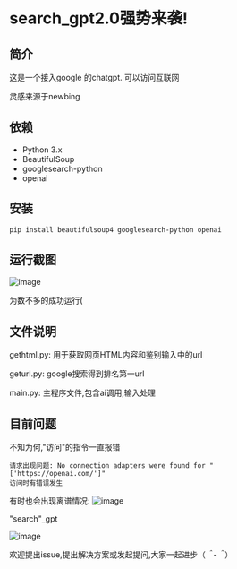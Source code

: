 # search_gpt2.0强势来袭!

## 简介
这是一个接入google 的chatgpt. 可以访问互联网

灵感来源于newbing

## 依赖

- Python 3.x
- BeautifulSoup
- googlesearch-python
- openai

## 安装

```bash
pip install beautifulsoup4 googlesearch-python openai
```
## 运行截图

![image](https://github.com/daishuge/search_gpt/assets/122254868/a74c00dd-ae33-4fcf-813f-f4f722c22cfb)

为数不多的成功运行(

## 文件说明
gethtml.py: 用于获取网页HTML内容和鉴别输入中的url

geturl.py: google搜索得到排名第一url

main.py: 主程序文件,包含ai调用,输入处理

## 目前问题

不知为何,"访问"的指令一直报错

```
请求出现问题: No connection adapters were found for "['https://openai.com/']"
访问时有错误发生
```

有时也会出现离谱情况:
![image](https://github.com/daishuge/search_gpt/assets/122254868/647e5d20-59ec-4181-8838-876e29e5b12b)

"search"_gpt

![image](https://github.com/daishuge/search_gpt/assets/122254868/e6fd59c7-71a0-4dc7-8be2-3772d8e80c82)


欢迎提出issue,提出解决方案或发起提问,大家一起进步（*＾-＾*）
